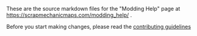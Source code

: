 These are the source markdown files for the "Modding Help" page at https://scrapmechanicmaps.com/modding_help/ .

Before you start making changes, please read the [contributing guidelines](https://github.com/MrCrackx04/ScrapMechanicMaps-Lua-API-Docs/blob/main/CONTRIBUTING.md)
